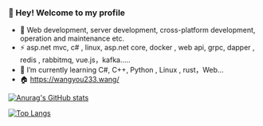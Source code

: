 ### 👋 Hey! Welcome to my profile

- 🥇 Web development, server development, cross-platform development, operation and maintenance etc.
- ⚡ asp.net mvc, c# , linux, asp.net core, docker , web api, grpc, dapper , redis , rabbitmq, vue.js，kafka.....
- 🌱 I’m currently learning C#, C++, Python , Linux , rust，Web...
- 🏠 <a href="https://wangyou233.wang/">https://wangyou233.wang/</a>

[![Anurag's GitHub stats](https://github-readme-stats.vercel.app/api?username=wangyou233)](https://github.com/anuraghazra/github-readme-stats)

[![Top Langs](https://github-readme-stats.vercel.app/api/top-langs/?username=wangyou233&langs_count=8)](https://github.com/anuraghazra/github-readme-stats)




